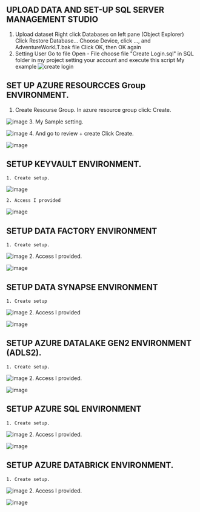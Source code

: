 ## UPLOAD DATA AND SET-UP SQL SERVER MANAGEMENT STUDIO 

1. Upload dataset
Right click Databases on left pane (Object Explorer)
Click Restore Database...
Choose Device, click ..., and  AdventureWorkLT.bak file
Click OK, then OK again
2. Setting User
Go to file Open - File choose file "Create Login.sql" in SQL folder in my project setting your account and execute this script
My example
![create login](https://github.com/huytrao/build-simple-pipeline-realtime-with-Azure-data-engineer-project/assets/121539558/a2214626-15b0-40d7-a051-51681d1bdb7f)

## SET UP AZURE RESOURCCES Group ENVIRONMENT.
1. Create Resourse Group.
    In azure resource group click: Create.
   
![image](https://github.com/huytrao/build-simple-pipeline-realtime-with-Azure-data-engineer-project/assets/121539558/ec763330-531f-4d23-b07b-879bfa5a862e)
3. My Sample setting.

![image](https://github.com/huytrao/build-simple-pipeline-realtime-with-Azure-data-engineer-project/assets/121539558/2e74fa0d-acf2-4f62-a2bf-bf7dd9bcee5a)
4. And go to review + create Click Create.

![image](https://github.com/huytrao/build-simple-pipeline-realtime-with-Azure-data-engineer-project/assets/121539558/fcc4a2f8-33b3-4218-84f5-ef51137f3465)

## SETUP KEYVAULT ENVIRONMENT.
    1. Create setup.
    
![image](https://github.com/huytrao/build-simple-pipeline-realtime-with-Azure-data-engineer-project/assets/121539558/a1d8521f-a14d-4d73-b12f-3b81693a2086)
    
    2. Access I provided
    
![image](https://github.com/huytrao/build-simple-pipeline-realtime-with-Azure-data-engineer-project/assets/121539558/e21d1c36-3f36-4192-a865-73c2d66b95f1)

## SETUP DATA FACTORY ENVIRONMENT
    1. Create setup.

![image](https://github.com/huytrao/build-simple-pipeline-realtime-with-Azure-data-engineer-project/assets/121539558/1e945f9d-7c9f-446f-a4cc-4c1b6ae3abbe)
    2. Access I provided.

![image](https://github.com/huytrao/build-simple-pipeline-realtime-with-Azure-data-engineer-project/assets/121539558/d00b43c0-5954-4f8c-8fe0-0ff7b92a8a0e)
## SETUP DATA SYNAPSE ENVIRONMENT
    1. Create setup 

![image](https://github.com/huytrao/build-simple-pipeline-realtime-with-Azure-data-engineer-project/assets/121539558/701014ce-9794-49a1-a67c-d789b693a69a)
    2. Access I provided

![image](https://github.com/huytrao/build-simple-pipeline-realtime-with-Azure-data-engineer-project/assets/121539558/77a670f6-4f13-4139-b882-746d20f181d7)
## SETUP AZURE DATALAKE GEN2 ENVIRONMENT (ADLS2).
    1. Create setup.

![image](https://github.com/huytrao/build-simple-pipeline-realtime-with-Azure-data-engineer-project/assets/121539558/dc916192-92ad-48ff-9142-d33c572a9c4a)
    2. Access I provided.

![image](https://github.com/huytrao/build-simple-pipeline-realtime-with-Azure-data-engineer-project/assets/121539558/d57d6d9a-5382-4461-a65d-7a917b5f55fb)
## SETUP AZURE SQL ENVIRONMENT 
    1. Create setup.

![image](https://github.com/huytrao/build-simple-pipeline-realtime-with-Azure-data-engineer-project/assets/121539558/77f0669b-3de5-4b88-9c78-0f55401cf9d9)
    2. Access I provided.

![image](https://github.com/huytrao/build-simple-pipeline-realtime-with-Azure-data-engineer-project/assets/121539558/f21786e2-0bac-48de-865d-189149a5fbb4)
## SETUP AZURE DATABRICK ENVIRONMENT.
    1. Create setup.

![image](https://github.com/huytrao/build-simple-pipeline-realtime-with-Azure-data-engineer-project/assets/121539558/fe08d55a-104e-4848-88e4-14c9cac8525a)
    2. Access I provided.

![image](https://github.com/huytrao/build-simple-pipeline-realtime-with-Azure-data-engineer-project/assets/121539558/a62af0a2-6838-4019-9146-72125b455667)

